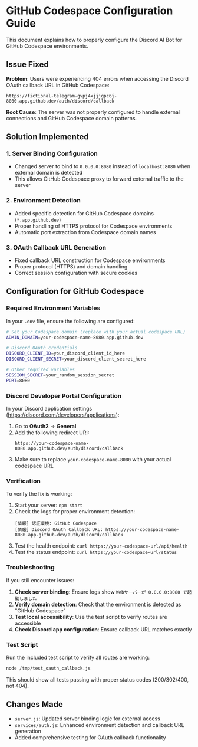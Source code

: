 # GitHub Codespace Configuration Guide

This document explains how to properly configure the Discord AI Bot for GitHub Codespace environments.

## Issue Fixed

**Problem**: Users were experiencing 404 errors when accessing the Discord OAuth callback URL in GitHub Codespace:
```
https://fictional-telegram-gvpj4xjjjgpc6j-8080.app.github.dev/auth/discord/callback
```

**Root Cause**: The server was not properly configured to handle external connections and GitHub Codespace domain patterns.

## Solution Implemented

### 1. Server Binding Configuration
- Changed server to bind to `0.0.0.0:8080` instead of `localhost:8080` when external domain is detected
- This allows GitHub Codespace proxy to forward external traffic to the server

### 2. Environment Detection
- Added specific detection for GitHub Codespace domains (`*.app.github.dev`)
- Proper handling of HTTPS protocol for Codespace environments
- Automatic port extraction from Codespace domain names

### 3. OAuth Callback URL Generation
- Fixed callback URL construction for Codespace environments
- Proper protocol (HTTPS) and domain handling
- Correct session configuration with secure cookies

## Configuration for GitHub Codespace

### Required Environment Variables

In your `.env` file, ensure the following are configured:

```bash
# Set your Codespace domain (replace with your actual codespace URL)
ADMIN_DOMAIN=your-codespace-name-8080.app.github.dev

# Discord OAuth credentials
DISCORD_CLIENT_ID=your_discord_client_id_here
DISCORD_CLIENT_SECRET=your_discord_client_secret_here

# Other required variables
SESSION_SECRET=your_random_session_secret
PORT=8080
```

### Discord Developer Portal Configuration

In your Discord application settings (https://discord.com/developers/applications):

1. Go to **OAuth2** → **General**
2. Add the following redirect URI:
   ```
   https://your-codespace-name-8080.app.github.dev/auth/discord/callback
   ```
3. Make sure to replace `your-codespace-name-8080` with your actual codespace URL

### Verification

To verify the fix is working:

1. Start your server: `npm start`
2. Check the logs for proper environment detection:
   ```
   [情報] 認証環境: GitHub Codespace
   [情報] Discord OAuth Callback URL: https://your-codespace-name-8080.app.github.dev/auth/discord/callback
   ```
3. Test the health endpoint: `curl https://your-codespace-url/api/health`
4. Test the status endpoint: `curl https://your-codespace-url/status`

### Troubleshooting

If you still encounter issues:

1. **Check server binding**: Ensure logs show `Webサーバーが 0.0.0.0:8080 で起動しました`
2. **Verify domain detection**: Check that the environment is detected as "GitHub Codespace"
3. **Test local accessibility**: Use the test script to verify routes are accessible
4. **Check Discord app configuration**: Ensure callback URL matches exactly

### Test Script

Run the included test script to verify all routes are working:

```bash
node /tmp/test_oauth_callback.js
```

This should show all tests passing with proper status codes (200/302/400, not 404).

## Changes Made

- `server.js`: Updated server binding logic for external access
- `services/auth.js`: Enhanced environment detection and callback URL generation
- Added comprehensive testing for OAuth callback functionality